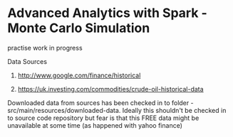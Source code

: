 Advanced Analytics with Spark - Monte Carlo Simulation
======================================================

practise work in progress

Data Sources

1. http://www.google.com/finance/historical

2. https://uk.investing.com/commodities/crude-oil-historical-data



Downloaded data from sources has been checked in to folder - src/main/resources/downloaded-data. Ideally this shouldn't be checked in to source code repository but fear is that this FREE data might be unavailable at some time (as happened with yahoo finance)

